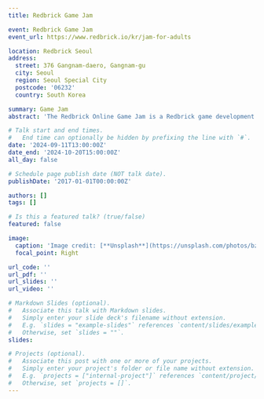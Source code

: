 ```yaml
---
title: Redbrick Game Jam

event: Redbrick Game Jam
event_url: https://www.redbrick.io/kr/jam-for-adults

location: Redbrick Seoul
address:
  street: 376 Gangnam-daero, Gangnam-gu
  city: Seoul
  region: Seoul Special City
  postcode: '06232'
  country: South Korea

summary: Game Jam
abstract: 'The Redbrick Online Game Jam is a Redbrick game development event aimed at adults and university students. Participants form teams and develop games based on a given theme within a set timeframe.'

# Talk start and end times.
#   End time can optionally be hidden by prefixing the line with `#`.
date: '2024-09-11T13:00:00Z'
date_end: '2024-10-20T15:00:00Z'
all_day: false

# Schedule page publish date (NOT talk date).
publishDate: '2017-01-01T00:00:00Z'

authors: []
tags: []

# Is this a featured talk? (true/false)
featured: false

image:
  caption: 'Image credit: [**Unsplash**](https://unsplash.com/photos/bzdhc5b3Bxs)'
  focal_point: Right

url_code: ''
url_pdf: ''
url_slides: ''
url_video: ''

# Markdown Slides (optional).
#   Associate this talk with Markdown slides.
#   Simply enter your slide deck's filename without extension.
#   E.g. `slides = "example-slides"` references `content/slides/example-slides.md`.
#   Otherwise, set `slides = ""`.
slides:

# Projects (optional).
#   Associate this post with one or more of your projects.
#   Simply enter your project's folder or file name without extension.
#   E.g. `projects = ["internal-project"]` references `content/project/deep-learning/index.md`.
#   Otherwise, set `projects = []`.
---
```

